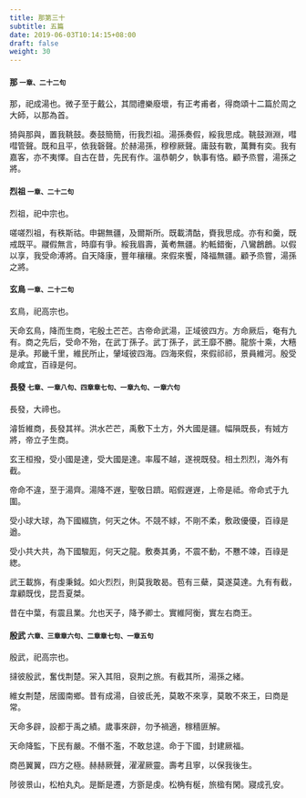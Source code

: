 ```yaml
---
title: 那第三十
subtitle: 五篇
date: 2019-06-03T10:14:15+08:00
draft: false
weight: 30
---
```



<h4 id="30.1">那 <small>一章、二十二句</small></h4>

<div class="alert alert-dark" role="alert">
  那，祀成湯也。微子至于戴公，其間禮樂廢壞，有正考甫者，得商頌十二篇於周之大師，以那為首。
</div>

<p id="30.1.1">猗與那與，置我鞉鼓。奏鼓簡簡，衎我烈祖。湯孫奏假，綏我思成。鞉鼓淵淵，嘒嘒管聲。既和且平，依我磬聲。於赫湯孫，穆穆厥聲。庸鼓有斁，萬舞有奕。我有嘉客，亦不夷懌。自古在昔，先民有作。溫恭朝夕，執事有恪。顧予烝嘗，湯孫之將。</p>


<h4 id="30.2">烈祖 <small>一章、二十二句</small></h4>

<div class="alert alert-dark" role="alert">
  烈祖，祀中宗也。
</div>

<p id="30.2.1">嗟嗟烈祖，有秩斯祜。申錫無疆，及爾斯所。既載清酤，賚我思成。亦有和羹，既戒既平。鬷假無言，時靡有爭。綏我眉壽，黃耇無疆。約軧錯衡，八鸞鶬鶬。以假以享，我受命溥將。自天降康，豐年穰穰。來假來饗，降福無疆。顧予烝嘗，湯孫之將。</p>


<h4 id="30.3">玄鳥 <small>一章、二十二句</small></h4>

<div class="alert alert-dark" role="alert">
  玄鳥，祀高宗也。
</div>

<p id="30.3.1">天命玄鳥，降而生商，宅殷土芒芒。古帝命武湯，正域彼四方。方命厥后，奄有九有。商之先后，受命不殆，在武丁孫子。武丁孫子，武王靡不勝。龍旂十乘，大糦是承。邦畿千里，維民所止，肈域彼四海。四海來假，來假祁祁，景員維河。殷受命咸宜，百祿是何。</p>


<h4 id="30.4">長發 <small>七章、一章八句、四章章七句、一章九句、一章六句</small></h4>

<div class="alert alert-dark" role="alert">
  長發，大禘也。
</div>

<p id="30.4.1">濬哲維商，長發其祥。洪水芒芒，禹敷下土方，外大國是疆。幅隕既長，有娀方將，帝立子生商。</p>
<p id="30.4.2">玄王桓撥，受小國是達，受大國是達。率履不越，遂視既發。相土烈烈，海外有截。</p>
<p id="30.4.3">帝命不違，至于湯齊。湯降不遟，聖敬日躋。昭假遟遟，上帝是祗。帝命式于九圍。</p>
<p id="30.4.4">受小球大球，為下國綴旒，何天之休。不競不絿，不剛不柔，敷政優優，百祿是遒。</p>
<p id="30.4.5">受小共大共，為下國駿厖，何天之龍。敷奏其勇，不震不動，不戁不竦，百祿是緫。</p>
<p id="30.4.6">武王載旆，有虔秉鉞。如火烈烈，則莫我敢曷。苞有三蘗，莫遂莫達。九有有截，韋顧既伐，昆吾夏桀。</p>
<p id="30.4.7">昔在中葉，有震且業。允也天子，降予卿士。實維阿衡，實左右商王。</p>


<h4 id="30.5">殷武 <small>六章、三章章六句、二章章七句、一章五句</small></h4>

<div class="alert alert-dark" role="alert">
  殷武，祀高宗也。
</div>

<p id="30.5.1">撻彼殷武，奮伐荆楚。冞入其阻，裒荆之旅。有截其所，湯孫之緒。</p>
<p id="30.5.2">維女荆楚，居國南鄉。昔有成湯，自彼氐羌，莫敢不來享，莫敢不來王，曰商是常。</p>
<p id="30.5.3">天命多辟，設都于禹之績。歲事來辟，勿予禍適，稼穡匪解。</p>
<p id="30.5.4">天命降監，下民有嚴。不僭不濫，不敢怠遑。命于下國，封建厥福。</p>
<p id="30.5.5">商邑翼翼，四方之極。赫赫厥聲，濯濯厥靈。壽考且寧，以保我後生。</p>
<p id="30.5.6">陟彼景山，松柏丸丸。是斷是遷，方斵是虔。松桷有梴，旅楹有閑。寢成孔安。</p>
